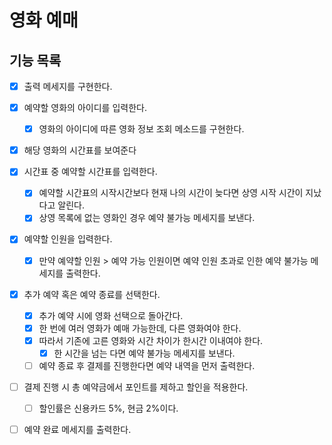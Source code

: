 # 영화 예매

## 기능 목록

- [x] 출력 메세지를 구현한다.
- [x] 예약할 영화의 아이디를 입력한다.
    - [x] 영화의 아이디에 따른 영화 정보 조회 메소드를 구현한다.
- [x] 해당 영화의 시간표를 보여준다
- [x] 시간표 중 예약할 시간표를 입력한다.
    - [x] 예약할 시간표의 시작시간보다 현재 나의 시간이 늦다면 상영 시작 시간이 지났다고 알린다.
    - [x] 상영 목록에 없는 영화인 경우 예약 불가능 메세지를 보낸다.
- [x] 예약할 인원을 입력한다.
    - [x] 만약 예약할 인원 > 예약 가능 인원이면 예약 인원 초과로 인한 예약 불가능 메세지를 출력한다.
- [x] 추가 예약 혹은 예약 종료를 선택한다.
    - [x] 추가 예약 시에 영화 선택으로 돌아간다.
    - [x] 한 번에 여러 영화가 예매 가능한데, 다른 영화여야 한다.
    - [x] 따라서 기존에 고른 영화와 시간 차이가 한시간 이내여야 한다.
        - [x] 한 시간을 넘는 다면 예약 불가능 메세지를 보낸다.
    - [ ] 예약 종료 후 결제를 진행한다면 예약 내역을 먼저 출력한다.
- [ ] 결제 진행 시 총 예약금에서 포인트를 제하고 할인을 적용한다.
    - [ ] 할인률은 신용카드 5%, 현금 2%이다.
- [ ] 예약 완료 메세지를 출력한다.
    